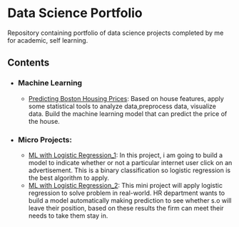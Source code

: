 # Data Science Portfolio
Repository containing portfolio of data science projects completed by me for academic, self learning.
## Contents
- ### Machine Learning
	- [Predicting Boston Housing Prices](https://github.com/truongminhphung/Advance-House-Price-Prediction): Based on house features, apply some statistical tools to analyze data,preprocess data, visualize data. Build the machine learning model that can predict the price of the house.
 

- ### Micro Projects:
	- [ML with Logistic Regression_1](https://github.com/truongminhphung/Data-science-portfolio/blob/master/ML_micro_project/Machine%20Learning%20with%20Logistic%20Regression.ipynb): In this project, i am going to build a model to indicate whether or not a particular internet user click on an advertisement. This is a binary classification so logistic regression is the best algorithm to apply.
	- [ML with Logistic Regression_2](https://github.com/truongminhphung/Data-science-portfolio/tree/master/ML_micro_project/logistic_reg): This mini project will apply logistic regression to solve problem in real-world. HR department wants to build a model automatically making prediction to see whether s.o will leave their position, based on these results the firm can meet their needs to take them stay in.

